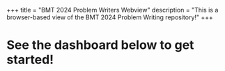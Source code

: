 +++ 
title = "BMT 2024 Problem Writers Webview" 
description = "This is a browser-based view of the BMT 2024 Problem Writing repository!"
+++

 # See the dashboard below to get started!

